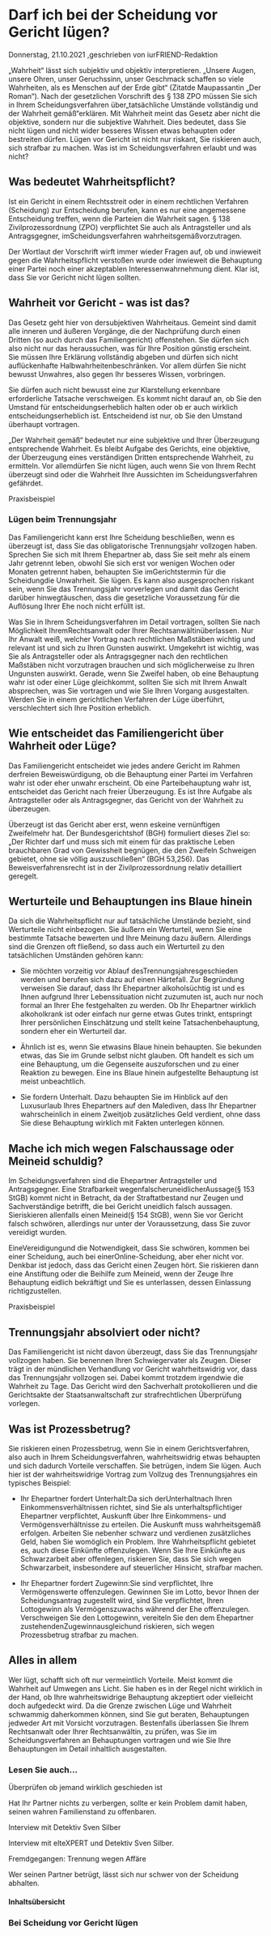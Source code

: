 # Darf ich bei der Scheidung vor Gericht lügen?

Donnerstag, 21.10.2021 ,geschrieben von iurFRIEND-Redaktion

„Wahrheit“ lässt sich subjektiv und objektiv interpretieren. „Unsere Augen, unsere Ohren, unser Geruchssinn, unser Geschmack schaffen so viele Wahrheiten, als es Menschen auf der Erde gibt“ (Zitatde Maupassantin „Der Roman“). Nach der gesetzlichen Vorschrift des § 138 ZPO müssen Sie sich in Ihrem Scheidungsverfahren über„tatsächliche Umstände vollständig und der Wahrheit gemäß“erklären. Mit Wahrheit meint das Gesetz aber nicht die objektive, sondern nur die subjektive Wahrheit. Dies bedeutet, dass Sie nicht lügen und nicht wider besseres Wissen etwas behaupten oder bestreiten dürfen. Lügen vor Gericht ist nicht nur riskant, Sie riskieren auch, sich strafbar zu machen. Was ist im Scheidungsverfahren erlaubt und was nicht?

## Was bedeutet Wahrheitspflicht?

Ist ein Gericht in einem Rechtsstreit oder in einem rechtlichen Verfahren (Scheidung) zur Entscheidung berufen, kann es nur eine angemessene Entscheidung treffen, wenn die Parteien die Wahrheit sagen. § 138 Zivilprozessordnung (ZPO) verpflichtet Sie auch als Antragsteller und als Antragsgegner, imScheidungsverfahren wahrheitsgemäßvorzutragen.

Der Wortlaut der Vorschrift wirft immer wieder Fragen auf, ob und inwieweit gegen die Wahrheitspflicht verstoßen wurde oder inwieweit die Behauptung einer Partei noch einer akzeptablen Interessenwahrnehmung dient. Klar ist, dass Sie vor Gericht nicht lügen sollten.

## Wahrheit vor Gericht - was ist das?

Das Gesetz geht hier von dersubjektiven Wahrheitaus. Gemeint sind damit alle inneren und äußeren Vorgänge, die der Nachprüfung durch einen Dritten (so auch durch das Familiengericht) offenstehen. Sie dürfen sich also nicht nur das heraussuchen, was für Ihre Position günstig erscheint. Sie müssen Ihre Erklärung vollständig abgeben und dürfen sich nicht auflückenhafte Halbwahrheitenbeschränken. Vor allem dürfen Sie nicht bewusst Unwahres, also gegen Ihr besseres Wissen, vorbringen.

Sie dürfen auch nicht bewusst eine zur Klarstellung erkennbare erforderliche Tatsache verschweigen. Es kommt nicht darauf an, ob Sie den Umstand für entscheidungserheblich halten oder ob er auch wirklich entscheidungserheblich ist. Entscheidend ist nur, ob Sie den Umstand überhaupt vortragen.

„Der Wahrheit gemäß“ bedeutet nur eine subjektive und Ihrer Überzeugung entsprechende Wahrheit. Es bleibt Aufgabe des Gerichts, eine objektive, der Überzeugung eines verständigen Dritten entsprechende Wahrheit, zu ermitteln. Vor allemdürfen Sie nicht lügen, auch wenn Sie von Ihrem Recht überzeugt sind oder die Wahrheit Ihre Aussichten im Scheidungsverfahren gefährdet.

Praxisbeispiel

### Lügen beim Trennungsjahr

Das Familiengericht kann erst Ihre Scheidung beschließen, wenn es überzeugt ist, dass Sie das obligatorische Trennungsjahr vollzogen haben. Sprechen Sie sich mit Ihrem Ehepartner ab, dass Sie seit mehr als einem Jahr getrennt leben, obwohl Sie sich erst vor wenigen Wochen oder Monaten getrennt haben, behaupten Sie imGerichtstermin für die Scheidungdie Unwahrheit. Sie lügen. Es kann also ausgesprochen riskant sein, wenn Sie das Trennungsjahr vorverlegen und damit das Gericht darüber hinwegtäuschen, dass die gesetzliche Voraussetzung für die Auflösung Ihrer Ehe noch nicht erfüllt ist.

Was Sie in Ihrem Scheidungsverfahren im Detail vortragen, sollten Sie nach Möglichkeit IhremRechtsanwalt oder Ihrer Rechtsanwältinüberlassen. Nur Ihr Anwalt weiß, welcher Vortrag nach rechtlichen Maßstäben wichtig und relevant ist und sich zu Ihren Gunsten auswirkt. Umgekehrt ist wichtig, was Sie als Antragsteller oder als Antragsgegner nach den rechtlichen Maßstäben nicht vorzutragen brauchen und sich möglicherweise zu Ihren Ungunsten auswirkt. Gerade, wenn Sie Zweifel haben, ob eine Behauptung wahr ist oder einer Lüge gleichkommt, sollten Sie sich mit Ihrem Anwalt absprechen, was Sie vortragen und wie Sie Ihren Vorgang ausgestalten. Werden Sie in einem gerichtlichen Verfahren der Lüge überführt, verschlechtert sich Ihre Position erheblich.

## Wie entscheidet das Familiengericht über Wahrheit oder Lüge?

Das Familiengericht entscheidet wie jedes andere Gericht im Rahmen derfreien Beweiswürdigung, ob die Behauptung einer Partei im Verfahren wahr ist oder eher unwahr erscheint. Ob eine Parteibehauptung wahr ist, entscheidet das Gericht nach freier Überzeugung. Es ist Ihre Aufgabe als Antragsteller oder als Antragsgegner, das Gericht von der Wahrheit zu überzeugen.

Überzeugt ist das Gericht aber erst, wenn eskeine vernünftigen Zweifelmehr hat. Der Bundesgerichtshof (BGH) formuliert dieses Ziel so: „Der Richter darf und muss sich mit einem für das praktische Leben brauchbaren Grad von Gewissheit begnügen, die den Zweifeln Schweigen gebietet, ohne sie völlig auszuschließen“ (BGH 53,256). Das Beweisverfahrensrecht ist in der Zivilprozessordnung relativ detailliert geregelt.

## Werturteile und Behauptungen ins Blaue hinein

Da sich die Wahrheitspflicht nur auf tatsächliche Umstände bezieht, sind Werturteile nicht einbezogen. Sie äußern ein Werturteil, wenn Sie eine bestimmte Tatsache bewerten und Ihre Meinung dazu äußern. Allerdings sind die Grenzen oft fließend, so dass auch ein Werturteil zu den tatsächlichen Umständen gehören kann:

- Sie möchten vorzeitig vor Ablauf desTrennungsjahresgeschieden werden und berufen sich dazu auf einen Härtefall. Zur Begründung verweisen Sie darauf, dass Ihr Ehepartner alkoholsüchtig ist und es Ihnen aufgrund Ihrer Lebenssituation nicht zuzumuten ist, auch nur noch formal an Ihrer Ehe festgehalten zu werden. Ob Ihr Ehepartner wirklich alkoholkrank ist oder einfach nur gerne etwas Gutes trinkt, entspringt Ihrer persönlichen Einschätzung und stellt keine Tatsachenbehauptung, sondern eher ein Werturteil dar.

- Ähnlich ist es, wenn Sie etwasins Blaue hinein behaupten. Sie bekunden etwas, das Sie im Grunde selbst nicht glauben. Oft handelt es sich um eine Behauptung, um die Gegenseite auszuforschen und zu einer Reaktion zu bewegen. Eine ins Blaue hinein aufgestellte Behauptung ist meist unbeachtlich.

- Sie fordern Unterhalt. Dazu behaupten Sie im Hinblick auf den Luxusurlaub Ihres Ehepartners auf den Malediven, dass Ihr Ehepartner wahrscheinlich in einem Zweitjob zusätzliches Geld verdient, ohne dass Sie diese Behauptung wirklich mit Fakten unterlegen können.

## Mache ich mich wegen Falschaussage oder Meineid schuldig?

Im Scheidungsverfahren sind die Ehepartner Antragsteller und Antragsgegner. Eine Strafbarkeit wegenfalscheruneidlicherAussage(§ 153 StGB) kommt nicht in Betracht, da der Straftatbestand nur Zeugen und Sachverständige betrifft, die bei Gericht uneidlich falsch aussagen. Sieriskieren allenfalls einen Meineid(§ 154 StGB), wenn Sie vor Gericht falsch schwören, allerdings nur unter der Voraussetzung, dass Sie zuvor vereidigt wurden.

EineVereidigungund die Notwendigkeit, dass Sie schwören, kommen bei einer Scheidung, auch bei einerOnline-Scheidung, aber eher nicht vor. Denkbar ist jedoch, dass das Gericht einen Zeugen hört. Sie riskieren dann eine Anstiftung oder die Beihilfe zum Meineid, wenn der Zeuge Ihre Behauptung eidlich bekräftigt und Sie es unterlassen, dessen Einlassung richtigzustellen.

Praxisbeispiel

## Trennungsjahr absolviert oder nicht?

Das Familiengericht ist nicht davon überzeugt, dass Sie das Trennungsjahr vollzogen haben. Sie benennen Ihren Schwiegervater als Zeugen. Dieser trägt in der mündlichen Verhandlung vor Gericht wahrheitswidrig vor, dass das Trennungsjahr vollzogen sei. Dabei kommt trotzdem irgendwie die Wahrheit zu Tage. Das Gericht wird den Sachverhalt protokollieren und die Gerichtsakte der Staatsanwaltschaft zur strafrechtlichen Überprüfung vorlegen.

## Was ist Prozessbetrug?

Sie riskieren einen Prozessbetrug, wenn Sie in einem Gerichtsverfahren, also auch in Ihrem Scheidungsverfahren, wahrheitswidrig etwas behaupten und sich dadurch Vorteile verschaffen. Sie betrügen, indem Sie lügen. Auch hier ist der wahrheitswidrige Vortrag zum Vollzug des Trennungsjahres ein typisches Beispiel:

- Ihr Ehepartner fordert Unterhalt:Da sich derUnterhaltnach Ihren Einkommensverhältnissen richtet, sind Sie als unterhaltspflichtiger Ehepartner verpflichtet, Auskunft über Ihre Einkommens- und Vermögensverhältnisse zu erteilen. Die Auskunft muss wahrheitsgemäß erfolgen. Arbeiten Sie nebenher schwarz und verdienen zusätzliches Geld, haben Sie womöglich ein Problem. Ihre Wahrheitspflicht gebietet es, auch diese Einkünfte offenzulegen. Wenn Sie Ihre Einkünfte aus Schwarzarbeit aber offenlegen, riskieren Sie, dass Sie sich wegen Schwarzarbeit, insbesondere auf steuerlicher Hinsicht, strafbar machen.

- Ihr Ehepartner fordert Zugewinn:Sie sind verpflichtet, Ihre Vermögenswerte offenzulegen. Gewinnen Sie im Lotto, bevor Ihnen der Scheidungsantrag zugestellt wird, sind Sie verpflichtet, Ihren Lottogewinn als Vermögenszuwachs während der Ehe offenzulegen. Verschweigen Sie den Lottogewinn, vereiteln Sie den dem Ehepartner zustehendenZugewinnausgleichund riskieren, sich wegen Prozessbetrug strafbar zu machen.

## Alles in allem

Wer lügt, schafft sich oft nur vermeintlich Vorteile. Meist kommt die Wahrheit auf Umwegen ans Licht. Sie haben es in der Regel nicht wirklich in der Hand, ob Ihre wahrheitswidrige Behauptung akzeptiert oder vielleicht doch aufgedeckt wird. Da die Grenze zwischen Lüge und Wahrheit schwammig daherkommen können, sind Sie gut beraten, Behauptungen jedweder Art mit Vorsicht vorzutragen. Bestenfalls überlassen Sie Ihrem Rechtsanwalt oder Ihrer Rechtsanwältin, zu prüfen, was Sie im Scheidungsverfahren an Behauptungen vortragen und wie Sie Ihre Behauptungen im Detail inhaltlich ausgestalten.

### Lesen Sie auch...

Überprüfen ob jemand wirklich geschieden ist

Hat Ihr Partner nichts zu verbergen, sollte er kein Problem damit haben, seinen wahren Familienstand zu offenbaren.

Interview mit Detektiv Sven Silber

Interview mit elteXPERT und Detektiv Sven Silber.

Fremdgegangen: Trennung wegen Affäre

Wer seinen Partner betrügt, lässt sich nur schwer von der Scheidung abhalten.

#### Inhaltsübersicht

### Bei Scheidung vor Gericht lügen